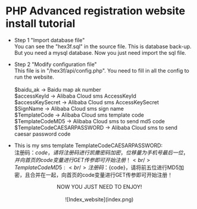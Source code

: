 # PHP Advanced registration website install tutorial
* Step 1 "Import database file" <br/>
You can see the "hex3f.sql" in the source file. This is database back-up. But you need a mysql database. 
Now you just need import the sql file. 

* Step 2 "Modify configuration file" <br/>
This file is in "/hex3f/api/config.php". You need to fill in all the config to run the website. <br/><br/>
$baidu_ak -> Baidu map ak number <br/>
$accessKeyId -> Alibaba Cloud sms AccessKeyId <br/>
$accessKeySecret -> Alibaba Cloud sms AccessKeySecret <br/>
$SignName -> Alibaba Cloud sms sign name <br/>
$TemplateCode -> Alibaba Cloud sms template code <br/>
$TemplateCodeMD5 -> Alibaba Cloud sms to send md5 code <br/>
$TemplateCodeCAESARPASSWORD ->  Alibaba Cloud sms to send caesar password code <br/>

* This is my sms template
TemplateCodeCAESARPASSWORD: <br/>
注册码：${code}，请将注册码进行凯撒密码加密，位移量为手机号最后一位，并向首页的code变量进行GET传参即可开始注册！ <br/>
TemplateCodeMD5: <br/>
注册码：${code}，请将前五位进行MD5加密，且合并在一起，向首页的code变量进行GET传参即可开始注册！ <br/>

<div align=center padding:5px>NOW YOU JUST NEED TO ENJOY! <br/> <br/>
<div align=center>![Index_website](index.png)